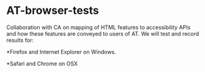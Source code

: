 AT-browser-tests
================
Collaboration with CA on mapping of HTML features to accessibility APIs and how these features are conveyed to users of AT. We will test and record results for:

 *Firefox and Internet Explorer on Windows.

 *Safari and Chrome on OSX
